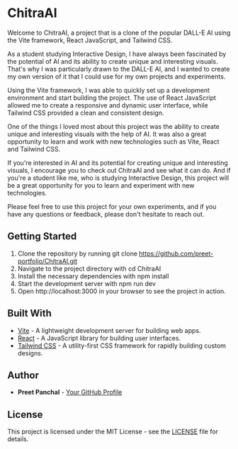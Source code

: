 
# ChitraAI



Welcome to ChitraAI, a project that is a clone of the popular DALL-E AI using the Vite framework, React JavaScript, and Tailwind CSS.

As a student studying Interactive Design, I have always been fascinated by the potential of AI and its ability to create unique and interesting visuals. That's why I was particularly drawn to the DALL-E AI, and I wanted to create my own version of it that I could use for my own projects and experiments.

Using the Vite framework, I was able to quickly set up a development environment and start building the project. The use of React JavaScript allowed me to create a responsive and dynamic user interface, while Tailwind CSS provided a clean and consistent design.

One of the things I loved most about this project was the ability to create unique and interesting visuals with the help of AI. It was also a great opportunity to learn and work with new technologies such as Vite, React and Tailwind CSS.

If you're interested in AI and its potential for creating unique and interesting visuals, I encourage you to check out ChitraAI and see what it can do. And if you're a student like me, who is studying Interactive Design, this project will be a great opportunity for you to learn and experiment with new technologies.

Please feel free to use this project for your own experiments, and if you have any questions or feedback, please don't hesitate to reach out.

## Getting Started

1. Clone the repository by running git clone https://github.com/preet-portfolio/ChitraAI.git
2. Navigate to the project directory with cd ChitraAI
3. Install the necessary dependencies with npm install
4. Start the development server with npm run dev
5. Open http://localhost:3000 in your browser to see the project in action.

## Built With
- [Vite](https://github.com/vitejs/vite) - A lightweight development server for building web apps.
- [React](https://reactjs.org/) - A JavaScript library for building user interfaces.
- [Tailwind CSS](https://tailwindcss.com/) - A utility-first CSS framework for rapidly building custom designs.

## Author
- **Preet Panchal** - [Your GitHub Profile](https://github.com/preet-portfolio)

## License
This project is licensed under the MIT License - see the [LICENSE](LICENSE) file for details.

